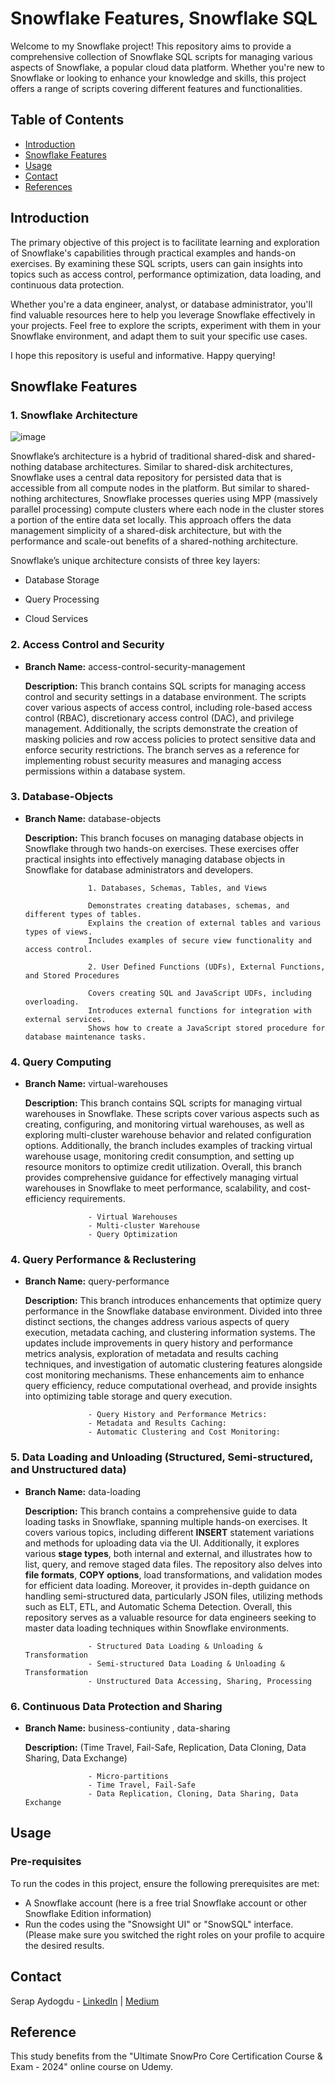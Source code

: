 # Snowflake Features, Snowflake SQL 

Welcome to my Snowflake project! This repository aims to provide a comprehensive collection of Snowflake SQL scripts for managing various aspects of Snowflake, a popular cloud data platform. Whether you're new to Snowflake or looking to enhance your knowledge and skills, this project offers a range of scripts covering different features and functionalities.


## Table of Contents

- [Introduction](#introduction)
- [Snowflake Features](#snowflake-features)
- [Usage](#usage)
- [Contact](#contact)
- [References](#references)

## Introduction

The primary objective of this project is to facilitate learning and exploration of Snowflake's capabilities through practical examples and hands-on exercises. By examining these SQL scripts, users can gain insights into topics such as access control, performance optimization, data loading, and continuous data protection.

Whether you're a data engineer, analyst, or database administrator, you'll find valuable resources here to help you leverage Snowflake effectively in your projects. Feel free to explore the scripts, experiment with them in your Snowflake environment, and adapt them to suit your specific use cases.

I hope this repository is useful and informative. Happy querying!

## Snowflake Features

### 1. Snowflake Architecture

![image](https://github.com/srpayd/Snowflake-Project/assets/39004568/f7d6e8a4-68fe-47ac-8b5e-23a300721de4)

  
Snowflake’s architecture is a hybrid of traditional shared-disk and shared-nothing database architectures. Similar to shared-disk architectures, Snowflake uses a central data repository for persisted data that is accessible from all compute nodes in the platform. But similar to shared-nothing architectures, Snowflake processes queries using MPP (massively parallel processing) compute clusters where each node in the cluster stores a portion of the entire data set locally. This approach offers the data management simplicity of a shared-disk architecture, but with the performance and scale-out benefits of a shared-nothing architecture.

Snowflake’s unique architecture consists of three key layers:

- Database Storage

- Query Processing

- Cloud Services


### 2. Access Control and Security

- **Branch Name:** access-control-security-management
  
  **Description:** This branch contains SQL scripts for managing access control and security settings in a database environment. The scripts cover various aspects of access control, including role-based access control (RBAC), discretionary access control (DAC), and privilege management. Additionally, the scripts demonstrate the creation of masking policies and row access policies to protect sensitive data and enforce security restrictions. The branch serves as a reference for implementing robust security measures and managing access permissions within a database system.



### 3. Database-Objects 

- **Branch Name:** database-objects
  
  **Description:** This branch focuses on managing database objects in Snowflake through two hands-on exercises. These exercises offer practical insights into effectively managing database objects in Snowflake for database administrators and developers.

                    1. Databases, Schemas, Tables, and Views
                    
                    Demonstrates creating databases, schemas, and different types of tables.
                    Explains the creation of external tables and various types of views.
                    Includes examples of secure view functionality and access control.
                
                    2. User Defined Functions (UDFs), External Functions, and Stored Procedures
                    
                    Covers creating SQL and JavaScript UDFs, including overloading.
                    Introduces external functions for integration with external services.
                    Shows how to create a JavaScript stored procedure for database maintenance tasks.



### 4. Query Computing  

- **Branch Name:** virtual-warehouses
  
  **Description:** This branch contains SQL scripts for managing virtual warehouses in Snowflake. These scripts cover various aspects such as creating, configuring, and monitoring virtual warehouses, as well as exploring multi-cluster warehouse behavior and related configuration options. Additionally, the branch includes examples of tracking virtual warehouse usage, monitoring credit consumption, and setting up resource monitors to optimize credit utilization. Overall, this branch provides comprehensive guidance for effectively managing virtual warehouses in Snowflake to meet performance, scalability, and cost-efficiency requirements.

                    - Virtual Warehouses
                    - Multi-cluster Warehouse
                    - Query Optimization

### 4. Query Performance & Reclustering  

- **Branch Name:** query-performance
  
  **Description:** This branch introduces enhancements that optimize query performance in the Snowflake database environment. Divided into three distinct sections, the changes address various aspects of query execution, metadata caching, and clustering information systems. The updates include improvements in query history and performance metrics analysis, exploration of metadata and results caching techniques, and investigation of automatic clustering features alongside cost monitoring mechanisms. These enhancements aim to enhance query efficiency, reduce computational overhead, and provide insights into optimizing table storage and query execution.

                    - Query History and Performance Metrics:
                    - Metadata and Results Caching:
                    - Automatic Clustering and Cost Monitoring:

### 5. Data Loading and Unloading (Structured, Semi-structured, and Unstructured data)

- **Branch Name:** data-loading
  
  **Description:** This branch contains a comprehensive guide to data loading tasks in Snowflake, spanning multiple hands-on exercises. It covers various topics, including different **INSERT** statement variations and methods for uploading data via the UI. Additionally, it explores various **stage types**, both internal and external, and illustrates how to list, query, and remove staged data files. The repository also delves into **file formats**, **COPY options**, load transformations, and validation modes for efficient data loading. Moreover, it provides in-depth guidance on handling semi-structured data, particularly JSON files, utilizing methods such as ELT, ETL, and Automatic Schema Detection. Overall, this repository serves as a valuable resource for data engineers seeking to master data loading techniques within Snowflake environments.

                    - Structured Data Loading & Unloading & Transformation 
                    - Semi-structured Data Loading & Unloading & Transformation
                    - Unstructured Data Accessing, Sharing, Processing
  

### 6. Continuous Data Protection and Sharing 

- **Branch Name:** business-contiunity , data-sharing
  
  **Description:** (Time Travel, Fail-Safe, Replication, Data Cloning, Data Sharing, Data Exchange)

                    - Micro-partitions
                    - Time Travel, Fail-Safe 
                    - Data Replication, Cloning, Data Sharing, Data Exchange


## Usage

### Pre-requisites

To run the codes in this project, ensure the following prerequisites are met:
- A Snowflake account (here is a free trial Snowflake account or other Snowflake Edition information)
- Run the codes using the "Snowsight UI" or "SnowSQL" interface. (Please make sure you switched the right roles on your profile to acquire the desired results.

## Contact

Serap Aydogdu - [LinkedIn](https://www.linkedin.com/in/srpayd/) | [Medium](https://medium.com/@srpayd)

## Reference

This study benefits from the "Ultimate SnowPro Core Certification Course & Exam - 2024" online course on Udemy.
